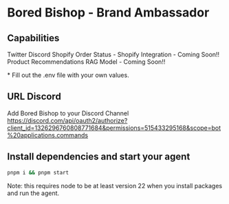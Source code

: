 # Bored Bishop - Brand Ambassador

## Capabilities
Twitter
Discord
Shopify Order Status - Shopify Integration - Coming Soon!!
Product Recommendations RAG Model - Coming Soon!!

\* Fill out the .env file with your own values.

## URL Discord
Add Bored Bishop to your Discord Channel
https://discord.com/api/oauth2/authorize?client_id=1326296760808771684&permissions=515433295168&scope=bot%20applications.commands


## Install dependencies and start your agent

```bash
pnpm i && pnpm start
```
Note: this requires node to be at least version 22 when you install packages and run the agent.
